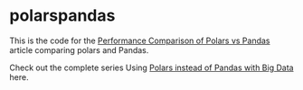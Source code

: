 # polarspandas
This is the code for the [Performance Comparison of Polars vs Pandas
](https://phreakyphoenix.tech/blog/performance-comparison-of-polars-vs-pandas)article comparing polars and Pandas.

Check out the complete series Using [Polars instead of Pandas with Big Data](https://phreakyphoenix.tech/blog/series/polars-vs-pandas-big-data) here.
